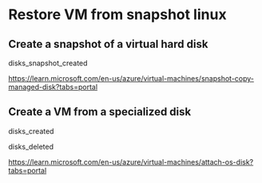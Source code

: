# Restore VM from snapshot linux

## Create a snapshot of a virtual hard disk

disks_snapshot_created

https://learn.microsoft.com/en-us/azure/virtual-machines/snapshot-copy-managed-disk?tabs=portal

## Create a VM from a specialized disk

disks_created

disks_deleted


https://learn.microsoft.com/en-us/azure/virtual-machines/attach-os-disk?tabs=portal